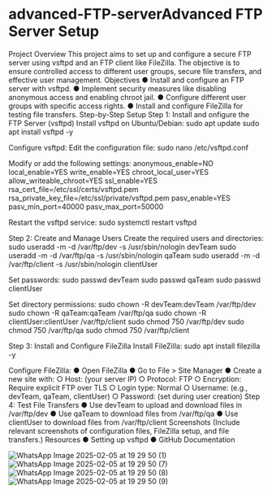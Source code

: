 # advanced-FTP-serverAdvanced FTP Server Setup
Project Overview
This project aims to set up and configure a secure FTP server using vsftpd and an FTP client like FileZilla. The objective is to ensure controlled access to different user groups, secure file transfers, and effective user management.
Objectives
●	Install and configure an FTP server with vsftpd.
●	Implement security measures like disabling anonymous access and enabling chroot jail.
●	Configure different user groups with specific access rights.
●	Install and configure FileZilla for testing file transfers.
Step-by-Step Setup
Step 1: Install and onfigure the FTP Server (vsftpd)
Install vsftpd on Ubuntu/Debian:
sudo apt update
sudo apt install vsftpd -y

Configure vsftpd:
Edit the configuration file:
sudo nano /etc/vsftpd.conf

Modify or add the following settings:
anonymous_enable=NO
local_enable=YES
write_enable=YES
chroot_local_user=YES
allow_writeable_chroot=YES
ssl_enable=YES
rsa_cert_file=/etc/ssl/certs/vsftpd.pem
rsa_private_key_file=/etc/ssl/private/vsftpd.pem
pasv_enable=YES
pasv_min_port=40000
pasv_max_port=50000

Restart the vsftpd service:
sudo systemctl restart vsftpd

Step 2: Create and Manage Users
Create the required users and directories:
sudo useradd -m -d /var/ftp/dev -s /usr/sbin/nologin devTeam
sudo useradd -m -d /var/ftp/qa -s /usr/sbin/nologin qaTeam
sudo useradd -m -d /var/ftp/client -s /usr/sbin/nologin clientUser

Set passwords:
sudo passwd devTeam
sudo passwd qaTeam
sudo passwd clientUser

Set directory permissions:
sudo chown -R devTeam:devTeam /var/ftp/dev
sudo chown -R qaTeam:qaTeam /var/ftp/qa
sudo chown -R clientUser:clientUser /var/ftp/client
sudo chmod 750 /var/ftp/dev
sudo chmod 750 /var/ftp/qa
sudo chmod 750 /var/ftp/client

Step 3: Install and Configure FileZilla
Install FileZilla:
sudo apt install filezilla -y

Configure FileZilla:
●	Open FileZilla
●	Go to File > Site Manager
●	Create a new site with:
○	Host: (your server IP)
○	Protocol: FTP
○	Encryption: Require explicit FTP over TLS
○	Login type: Normal
○	Username: (e.g., devTeam, qaTeam, clientUser)
○	Password: (set during user creation)
Step 4: Test File Transfers
●	Use devTeam to upload and download files in /var/ftp/dev
●	Use qaTeam to download files from /var/ftp/qa
●	Use clientUser to download files from /var/ftp/client
Screenshots
(Include relevant screenshots of configuration files, FileZilla setup, and file transfers.)
Resources
●	Setting up vsftpd
●	GitHub Documentation


  ![WhatsApp Image 2025-02-05 at 19 29 50 (1)](https://github.com/user-attachments/assets/83d20fca-fe59-43df-ac23-8464584c9e9e)
  ![WhatsApp Image 2025-02-05 at 19 29 50 (7)](https://github.com/user-attachments/assets/faba57c9-d3e0-47f8-96fb-9b11b2eefc4f)
![WhatsApp Image 2025-02-05 at 19 29 50 (8)](https://github.com/user-attachments/assets/405eb1aa-2870-401c-9ce2-b65a8be247d3)
![WhatsApp Image 2025-02-05 at 19 29 50 (9)](https://github.com/user-attachments/assets/637e171e-87d4-4ce8-9bd3-4c77edbead03)

